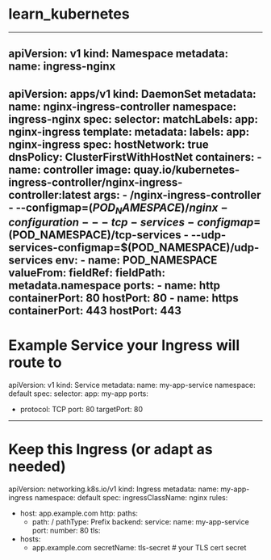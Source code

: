 # learn_kubernetes
---
apiVersion: v1
kind: Namespace
metadata:
  name: ingress-nginx
---
apiVersion: apps/v1
kind: DaemonSet
metadata:
  name: nginx-ingress-controller
  namespace: ingress-nginx
spec:
  selector:
    matchLabels:
      app: nginx-ingress
  template:
    metadata:
      labels:
        app: nginx-ingress
    spec:
      hostNetwork: true
      dnsPolicy: ClusterFirstWithHostNet
      containers:
      - name: controller
        image: quay.io/kubernetes-ingress-controller/nginx-ingress-controller:latest
        args:
        - /nginx-ingress-controller
        - --configmap=$(POD_NAMESPACE)/nginx-configuration
        - --tcp-services-configmap=$(POD_NAMESPACE)/tcp-services
        - --udp-services-configmap=$(POD_NAMESPACE)/udp-services
        env:
        - name: POD_NAMESPACE
          valueFrom:
            fieldRef:
              fieldPath: metadata.namespace
        ports:
        - name: http
          containerPort: 80
          hostPort: 80
        - name: https
          containerPort: 443
          hostPort: 443
---
# Example Service your Ingress will route to
apiVersion: v1
kind: Service
metadata:
  name: my-app-service
  namespace: default
spec:
  selector:
    app: my-app
  ports:
  - protocol: TCP
    port: 80
    targetPort: 80
---
# Keep this Ingress (or adapt as needed)
apiVersion: networking.k8s.io/v1
kind: Ingress
metadata:
  name: my-app-ingress
  namespace: default
spec:
  ingressClassName: nginx
  rules:
  - host: app.example.com
    http:
      paths:
      - path: /
        pathType: Prefix
        backend:
          service:
            name: my-app-service
            port:
              number: 80
  tls:
  - hosts:
    - app.example.com
    secretName: tls-secret  # your TLS cert secret
